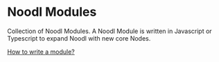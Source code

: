 # Noodl Modules
 
Collection of Noodl Modules.
A Noodl Module is written in Javascript or Typescript to expand Noodl with new core Nodes.

[How to write a module?](https://docs.noodl.net/#/javascript/extending/overview/)
